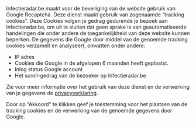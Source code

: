 Infectieradar.be maakt voor de beveiliging van de website gebruik van Google Recaptcha.
Deze dienst maakt gebruik van zogenaamde “tracking cookies”. Deze Cookies volgen je gedrag gedurende je bezoek aan Infectieradar.be, om uit te sluiten dat geen sprake is van geautomatiseerde handelingen die onder andere de  toegankelijkheid van deze website kunnen beperken. De gegevens die Google door middel van de genoemde tracking cookies verzamelt en analyseert, omvatten onder andere:

* IP adres
* Cookies die Google in de afgelopen 6 maanden heeft geplaatst.
* Inlog status Google account
* Het scroll-gedrag van de bezoeker op Infectieradar.be

Zie voor meer informatie over het gebruik van deze dienst en de verwerking van je gegevens de [privacyverklaring](https://survey.infectieradar.be/privacy).

Door op “Akkoord” te klikken geef je toestemming voor het plaatsen van de tracking cookies en de verwerking van de genoemde gegevens door Google.
